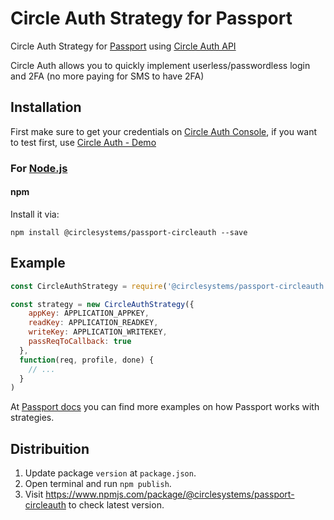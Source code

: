 # Circle Auth Strategy for Passport

Circle Auth Strategy for [Passport](http://www.passportjs.org/) using [Circle Auth API](https://circleauth.gocircle.ai/docs/)
<br>

Circle Auth allows you to quickly implement userless/passwordless login and 2FA (no more paying for SMS to have 2FA)

## Installation

First make sure to get your credentials on [Circle Auth Console](https://console.gocircle.com/), if you want to test first, use [Circle Auth - Demo](https://circleauth.gocircle.ai/demo)

### For [Node.js](https://nodejs.org/)

#### npm

Install it via:

```shell
npm install @circlesystems/passport-circleauth --save
```

## Example

```javascript
const CircleAuthStrategy = require('@circlesystems/passport-circleauth').Strategy

const strategy = new CircleAuthStrategy({
    appKey: APPLICATION_APPKEY,
    readKey: APPLICATION_READKEY,
    writeKey: APPLICATION_WRITEKEY,
    passReqToCallback: true
  },
  function(req, profile, done) {
    // ...
  }
)
```

At [Passport docs](http://www.passportjs.org/docs/) you can find more examples on how Passport works with strategies.

## Distribuition

1.  Update package `version` at `package.json`.
2.  Open terminal and run `npm publish`.
3.  Visit https://www.npmjs.com/package/@circlesystems/passport-circleauth to check latest version.
